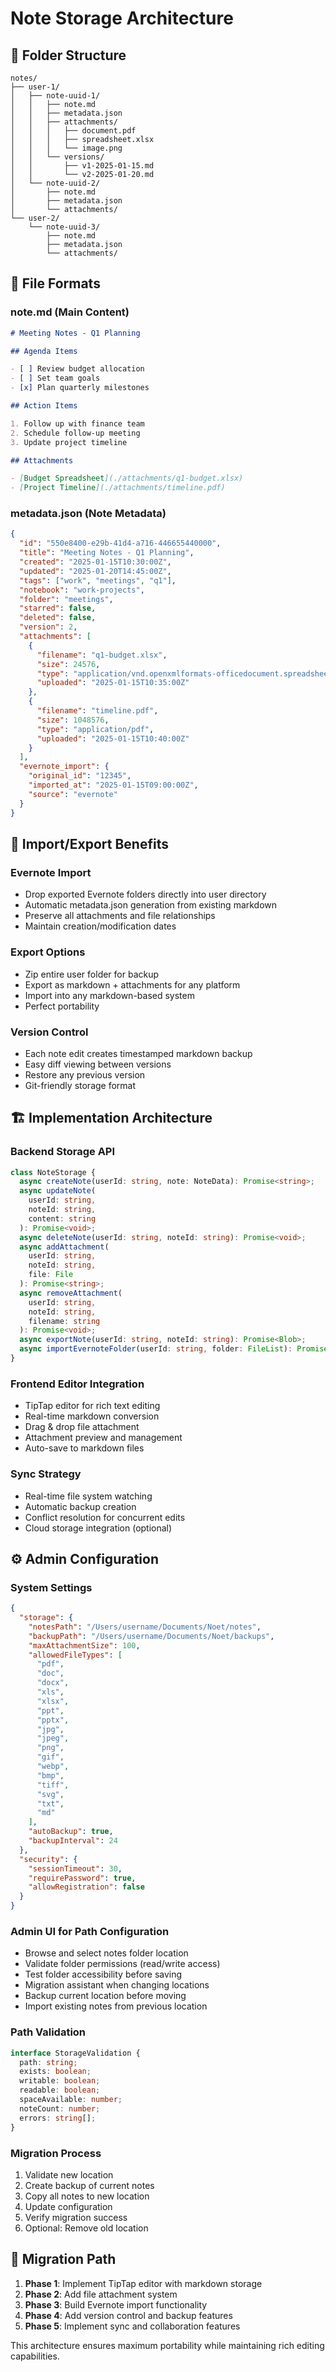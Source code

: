 # Note Storage Architecture

## 📁 **Folder Structure**

```
notes/
├── user-1/
│   ├── note-uuid-1/
│   │   ├── note.md
│   │   ├── metadata.json
│   │   ├── attachments/
│   │   │   ├── document.pdf
│   │   │   ├── spreadsheet.xlsx
│   │   │   └── image.png
│   │   └── versions/
│   │       ├── v1-2025-01-15.md
│   │       └── v2-2025-01-20.md
│   └── note-uuid-2/
│       ├── note.md
│       ├── metadata.json
│       └── attachments/
└── user-2/
    └── note-uuid-3/
        ├── note.md
        ├── metadata.json
        └── attachments/
```

## 📄 **File Formats**

### **note.md** (Main Content)

```markdown
# Meeting Notes - Q1 Planning

## Agenda Items

- [ ] Review budget allocation
- [ ] Set team goals
- [x] Plan quarterly milestones

## Action Items

1. Follow up with finance team
2. Schedule follow-up meeting
3. Update project timeline

## Attachments

- [Budget Spreadsheet](./attachments/q1-budget.xlsx)
- [Project Timeline](./attachments/timeline.pdf)
```

### **metadata.json** (Note Metadata)

```json
{
  "id": "550e8400-e29b-41d4-a716-446655440000",
  "title": "Meeting Notes - Q1 Planning",
  "created": "2025-01-15T10:30:00Z",
  "updated": "2025-01-20T14:45:00Z",
  "tags": ["work", "meetings", "q1"],
  "notebook": "work-projects",
  "folder": "meetings",
  "starred": false,
  "deleted": false,
  "version": 2,
  "attachments": [
    {
      "filename": "q1-budget.xlsx",
      "size": 24576,
      "type": "application/vnd.openxmlformats-officedocument.spreadsheetml.sheet",
      "uploaded": "2025-01-15T10:35:00Z"
    },
    {
      "filename": "timeline.pdf",
      "size": 1048576,
      "type": "application/pdf",
      "uploaded": "2025-01-15T10:40:00Z"
    }
  ],
  "evernote_import": {
    "original_id": "12345",
    "imported_at": "2025-01-15T09:00:00Z",
    "source": "evernote"
  }
}
```

## 🔄 **Import/Export Benefits**

### **Evernote Import**

- Drop exported Evernote folders directly into user directory
- Automatic metadata.json generation from existing markdown
- Preserve all attachments and file relationships
- Maintain creation/modification dates

### **Export Options**

- Zip entire user folder for backup
- Export as markdown + attachments for any platform
- Import into any markdown-based system
- Perfect portability

### **Version Control**

- Each note edit creates timestamped markdown backup
- Easy diff viewing between versions
- Restore any previous version
- Git-friendly storage format

## 🏗️ **Implementation Architecture**

### **Backend Storage API**

```typescript
class NoteStorage {
  async createNote(userId: string, note: NoteData): Promise<string>;
  async updateNote(
    userId: string,
    noteId: string,
    content: string
  ): Promise<void>;
  async deleteNote(userId: string, noteId: string): Promise<void>;
  async addAttachment(
    userId: string,
    noteId: string,
    file: File
  ): Promise<string>;
  async removeAttachment(
    userId: string,
    noteId: string,
    filename: string
  ): Promise<void>;
  async exportNote(userId: string, noteId: string): Promise<Blob>;
  async importEvernoteFolder(userId: string, folder: FileList): Promise<void>;
}
```

### **Frontend Editor Integration**

- TipTap editor for rich text editing
- Real-time markdown conversion
- Drag & drop file attachment
- Attachment preview and management
- Auto-save to markdown files

### **Sync Strategy**

- Real-time file system watching
- Automatic backup creation
- Conflict resolution for concurrent edits
- Cloud storage integration (optional)

## ⚙️ **Admin Configuration**

### **System Settings**

```json
{
  "storage": {
    "notesPath": "/Users/username/Documents/Noet/notes",
    "backupPath": "/Users/username/Documents/Noet/backups",
    "maxAttachmentSize": 100,
    "allowedFileTypes": [
      "pdf",
      "doc",
      "docx",
      "xls",
      "xlsx",
      "ppt",
      "pptx",
      "jpg",
      "jpeg",
      "png",
      "gif",
      "webp",
      "bmp",
      "tiff",
      "svg",
      "txt",
      "md"
    ],
    "autoBackup": true,
    "backupInterval": 24
  },
  "security": {
    "sessionTimeout": 30,
    "requirePassword": true,
    "allowRegistration": false
  }
}
```

### **Admin UI for Path Configuration**

- Browse and select notes folder location
- Validate folder permissions (read/write access)
- Test folder accessibility before saving
- Migration assistant when changing locations
- Backup current location before moving
- Import existing notes from previous location

### **Path Validation**

```typescript
interface StorageValidation {
  path: string;
  exists: boolean;
  writable: boolean;
  readable: boolean;
  spaceAvailable: number;
  noteCount: number;
  errors: string[];
}
```

### **Migration Process**

1. Validate new location
2. Create backup of current notes
3. Copy all notes to new location
4. Update configuration
5. Verify migration success
6. Optional: Remove old location

## 🚀 **Migration Path**

1. **Phase 1**: Implement TipTap editor with markdown storage
2. **Phase 2**: Add file attachment system
3. **Phase 3**: Build Evernote import functionality
4. **Phase 4**: Add version control and backup features
5. **Phase 5**: Implement sync and collaboration features

This architecture ensures maximum portability while maintaining rich editing capabilities.
